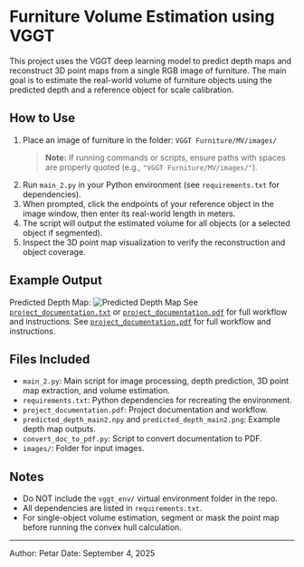 # Furniture Volume Estimation using VGGT

This project uses the VGGT deep learning model to predict depth maps and reconstruct 3D point maps from a single RGB image of furniture. The main goal is to estimate the real-world volume of furniture objects using the predicted depth and a reference object for scale calibration.

## How to Use
1. Place an image of furniture in the folder: `VGGT Furniture/MV/images/`  
   > **Note:** If running commands or scripts, ensure paths with spaces are properly quoted (e.g., `"VGGT Furniture/MV/images/"`).
2. Run `main_2.py` in your Python environment (see `requirements.txt` for dependencies).
3. When prompted, click the endpoints of your reference object in the image window, then enter its real-world length in meters.
4. The script will output the estimated volume for all objects (or a selected object if segmented).
5. Inspect the 3D point map visualization to verify the reconstruction and object coverage.

## Example Output

Predicted Depth Map:
![Predicted Depth Map](VGGT%20Furniture/MV/predicted_depth_main2.png)
See [`project_documentation.txt`](VGGT%20Furniture/MV/project_documentation.txt) or [`project_documentation.pdf`](VGGT%20Furniture/MV/project_documentation.pdf) for full workflow and instructions.
See [`project_documentation.pdf`](VGGT%20Furniture/MV/project_documentation.pdf) for full workflow and instructions.

## Files Included
- `main_2.py`: Main script for image processing, depth prediction, 3D point map extraction, and volume estimation.
- `requirements.txt`: Python dependencies for recreating the environment.
- `project_documentation.pdf`: Project documentation and workflow.
- `predicted_depth_main2.npy` and `predicted_depth_main2.png`: Example depth map outputs.
- `convert_doc_to_pdf.py`: Script to convert documentation to PDF.
- `images/`: Folder for input images.

## Notes
- Do NOT include the `vggt_env/` virtual environment folder in the repo.
- All dependencies are listed in `requirements.txt`.
- For single-object volume estimation, segment or mask the point map before running the convex hull calculation.

---
Author: Petar
Date: September 4, 2025
